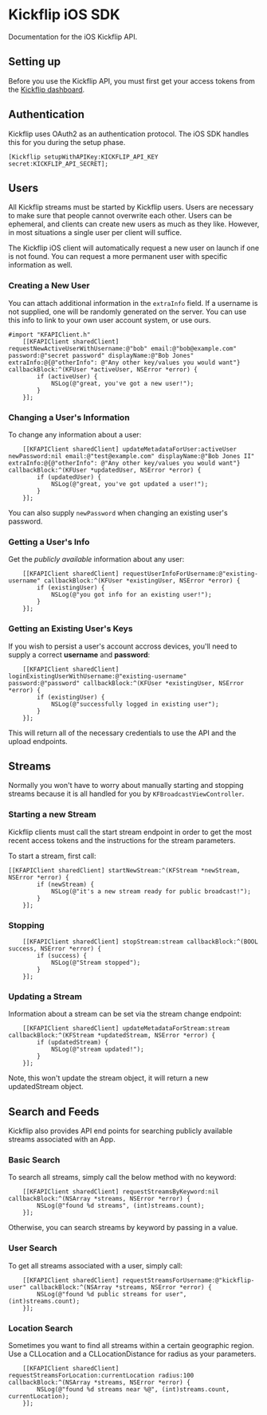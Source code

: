 Kickflip iOS SDK
=============

Documentation for the iOS Kickflip API.

## Setting up

Before you use the Kickflip API, you must first get your access tokens from the [Kickflip dashboard](https://kickflip.io/dash/).

## Authentication

Kickflip uses OAuth2 as an authentication protocol. The iOS SDK handles this for you during the setup phase.

```obj-c
[Kickflip setupWithAPIKey:KICKFLIP_API_KEY secret:KICKFLIP_API_SECRET];
```


## Users

All Kickflip streams must be started by Kickflip users. Users are necessary to make sure that people cannot overwrite each other. Users can be ephemeral, and clients can create new users as much as they like. However, in most situations
a single user per client will suffice.

The Kickflip iOS client will automatically request a new user on launch if one is not found. You can request a more permanent user with specific information as well.

### Creating a New User

You can attach additional information in the `extraInfo` field. If a username is not supplied, one will be randomly generated on the server. You can use this info to link to your own user account system, or use ours.

```obj-c
#import "KFAPIClient.h"
    [[KFAPIClient sharedClient] requestNewActiveUserWithUsername:@"bob" email:@"bob@example.com" password:@"secret password" displayName:@"Bob Jones" extraInfo:@{@"otherInfo": @"Any other key/values you would want"} callbackBlock:^(KFUser *activeUser, NSError *error) {
        if (activeUser) {
            NSLog(@"great, you've got a new user!");
        }
    }];
```


### Changing a User's Information

To change any information about a user:

```obj-c
    [[KFAPIClient sharedClient] updateMetadataForUser:activeUser newPassword:nil email:@"test@example.com" displayName:@"Bob Jones II" extraInfo:@{@"otherInfo": @"Any other key/values you would want"}  callbackBlock:^(KFUser *updatedUser, NSError *error) {
        if (updatedUser) {
            NSLog(@"great, you've got updated a user!");
        }
    }];
```

You can also supply `newPassword` when changing an existing user's password.

### Getting a User's Info

Get the _publicly available_ information about any user:

```obj-c
    [[KFAPIClient sharedClient] requestUserInfoForUsername:@"existing-username" callbackBlock:^(KFUser *existingUser, NSError *error) {
        if (existingUser) {
            NSLog(@"you got info for an existing user!");
        }
    }];
```

### Getting an Existing User's Keys

If you wish to persist a user's account accross devices, you'll need to supply a correct **username** and **password**:

```obj-c
    [[KFAPIClient sharedClient] loginExistingUserWithUsername:@"existing-username" password:@"password" callbackBlock:^(KFUser *existingUser, NSError *error) {
        if (existingUser) {
            NSLog(@"successfully logged in existing user");
        }
    }];
```

This will return all of the necessary credentials to use the API and the upload endpoints.

## Streams

Normally you won't have to worry about manually starting and stopping streams because it is all handled for you by `KFBroadcastViewController`.

### Starting a new Stream

Kickflip clients must call the start stream endpoint in order to get the most recent access tokens and the instructions for the stream parameters.

To start a stream, first call:

```obj-c
[[KFAPIClient sharedClient] startNewStream:^(KFStream *newStream, NSError *error) {
        if (newStream) {
            NSLog(@"it's a new stream ready for public broadcast!");
        }
    }];
```

### Stopping

```obj-c
    [[KFAPIClient sharedClient] stopStream:stream callbackBlock:^(BOOL success, NSError *error) {
        if (success) {
            NSLog(@"Stream stopped");
        }
    }];
```

### Updating a Stream

Information about a stream can be set via the stream change endpoint:

```obj-c
    [[KFAPIClient sharedClient] updateMetadataForStream:stream callbackBlock:^(KFStream *updatedStream, NSError *error) {
        if (updatedStream) {
            NSLog(@"stream updated!");
        }
    }];
```

Note, this won't update the stream object, it will return a new updatedStream object.


## Search and Feeds

Kickflip also provides API end points for searching publicly available streams associated with an App.

### Basic Search

To search all streams, simply call the below method with no keyword:

```obj-c
    [[KFAPIClient sharedClient] requestStreamsByKeyword:nil callbackBlock:^(NSArray *streams, NSError *error) {
        NSLog(@"found %d streams", (int)streams.count);
    }];
```

Otherwise, you can search streams by keyword by passing in a value.

### User Search

To get all streams associated with a user, simply call:

```obj-c
    [[KFAPIClient sharedClient] requestStreamsForUsername:@"kickflip-user" callbackBlock:^(NSArray *streams, NSError *error) {
        NSLog(@"found %d public streams for user", (int)streams.count);
    }];
```

### Location Search

Sometimes you want to find all streams within a certain geographic region. Use a CLLocation and a CLLocationDistance for radius as your parameters.

```obj-c
    [[KFAPIClient sharedClient] requestStreamsForLocation:currentLocation radius:100 callbackBlock:^(NSArray *streams, NSError *error) {
        NSLog(@"found %d streams near %@", (int)streams.count, currentLocation);
    }];
```
